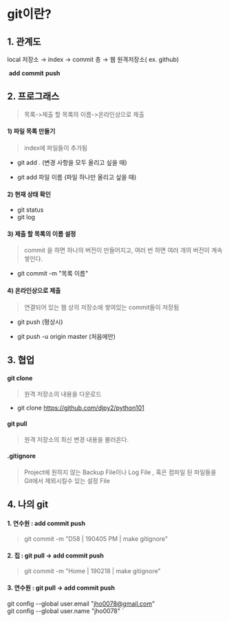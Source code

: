 # git이란?



## 1. 관계도 

local 저장소  →  index  →  commit 층  →   웹 원격저장소( ex. github)

​                    **add**        **commit**               **push**



## 2. 프로그래스

> 목록->제출 할 목록의 이름->온라인상으로 제출



#### 1) 파일 목록 만들기

> index에 파일들이 추가됨

* git add . (변경 사항을 모두 올리고 싶을 때) 

* git add 파일 이름 (파일 하나만 올리고 싶을 때)



#### 2) 현재 상태 확인

* git status
* git log



#### 3) 제출 할 목록의 이름 설정

> commit 을 하면 하나의 버전이 만들어지고, 여러 번 하면 여러 개의 버전이 계속 쌓인다.

* git commit -m "목록 이름"



#### 4) 온라인상으로 제출

> 연결되어 있는 웹 상의 저장소에 쌓여있는 commit들이 저장됨

* git push (평상시)

* git push -u origin master (처음에만)



## 3. 협업

#### git clone 

> 원격 저장소의 내용을 다운로드

* git clone https://github.com/djpy2/python101



#### git pull

> 원격 저장소의 최신 변경 내용을 불러온다.



#### .gitignore

> Project에 원하지 않는 Backup File이나 Log File , 혹은 컴파일 된 파일들을 Git에서 제외시킬수 있는 설정 File



## 4. 나의 git

#### 1. 연수원  : add commit push

> git commit -m "D58 | 190405 PM | make gitignore"

#### 2. 집 : git pull → add commit push

> git commit -m "Home | 190218 | make gitignore"

#### 3. 연수원 : git pull → add commit push

git config --global user.email "jho0078@gmail.com"                              
git config --global user.name "jho0078"                                     `